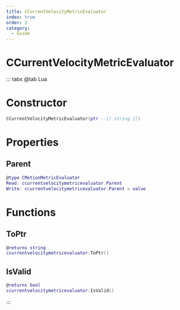 ```yaml
---
title: CCurrentVelocityMetricEvaluator
index: true
order: 2
category:
  - Guide
---
```


# CCurrentVelocityMetricEvaluator

::: tabs
@tab Lua
# Constructor
```lua
CCurrentVelocityMetricEvaluator(ptr --[[ string ]])
```
# Properties
## Parent 
```lua
@type CMotionMetricEvaluator
Read: ccurrentvelocitymetricevaluator.Parent
Write: ccurrentvelocitymetricevaluator.Parent = value
```
# Functions
## ToPtr
```lua
@returns string
ccurrentvelocitymetricevaluator:ToPtr()
```
## IsValid
```lua
@returns bool
ccurrentvelocitymetricevaluator:IsValid()
```

:::